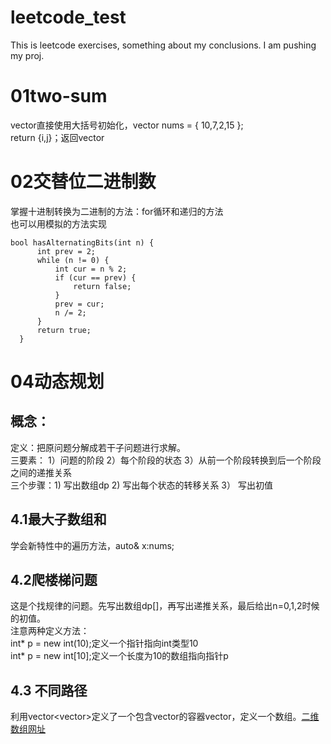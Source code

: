 # leetcode_test
This is leetcode exercises, something about my conclusions. I am pushing my proj.
# 01two-sum
vector直接使用大括号初始化，vector<int> nums = { 10,7,2,15 };  
return {i,j}；返回vector<int>
# 02交替位二进制数  
  掌握十进制转换为二进制的方法：for循环和递归的方法  
  也可以用模拟的方法实现
  ```
  bool hasAlternatingBits(int n) {  
        int prev = 2;  
        while (n != 0) {  
            int cur = n % 2;  
            if (cur == prev) {  
                return false;  
            }  
            prev = cur;  
            n /= 2;  
        }  
        return true;  
    }  
 ```  
#  04动态规划  
## 概念：  
  定义：把原问题分解成若干子问题进行求解。  
  三要素：  1）问题的阶段 2）每个阶段的状态 3）从前一个阶段转换到后一个阶段之间的递推关系  
  三个步骤：1) 写出数组dp 2) 写出每个状态的转移关系 3） 写出初值  
## 4.1最大子数组和    
  学会新特性中的遍历方法，auto& x:nums;  
## 4.2爬楼梯问题  
  这是个找规律的问题。先写出数组dp[]，再写出递推关系，最后给出n=0,1,2时候的初值。  
  注意两种定义方法：  
  int* p = new int(10);定义一个指针指向int类型10  
  int* p = new int[10];定义一个长度为10的数组指向指针p  
## 4.3 不同路径
  利用vector<vector<int>>定义了一个包含vector的容器vector，定义一个数组。[二维数组网址](https://www.jianshu.com/p/2524c34511f3)  


